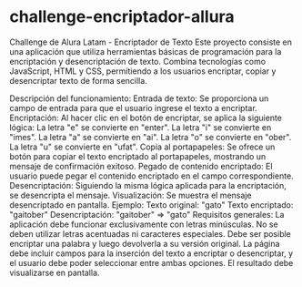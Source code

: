 # challenge-encriptador-allura
Challenge de Alura Latam - Encriptador de Texto
Este proyecto consiste en una aplicación que utiliza herramientas básicas de programación para la encriptación y desencriptación de texto. Combina tecnologías como JavaScript, HTML y CSS, permitiendo a los usuarios encriptar, copiar y desencriptar texto de forma sencilla.

Descripción del funcionamiento:
Entrada de texto: Se proporciona un campo de entrada para que el usuario ingrese el texto a encriptar.
Encriptación: Al hacer clic en el botón de encriptar, se aplica la siguiente lógica:
La letra "e" se convierte en "enter".
La letra "i" se convierte en "imes".
La letra "a" se convierte en "ai".
La letra "o" se convierte en "ober".
La letra "u" se convierte en "ufat".
Copia al portapapeles: Se ofrece un botón para copiar el texto encriptado al portapapeles, mostrando un mensaje de confirmación exitoso.
Pegado de contenido encriptado: El usuario puede pegar el contenido encriptado en el campo correspondiente.
Desencriptación: Siguiendo la misma lógica aplicada para la encriptación, se desencripta el mensaje.
Visualización: Se muestra el mensaje desencriptado en pantalla.
Ejemplo:
Texto original: "gato"
Texto encriptado: "gaitober"
Desencriptación: "gaitober" => "gato"
Requisitos generales:
La aplicación debe funcionar exclusivamente con letras minúsculas.
No se deben utilizar letras acentuadas ni caracteres especiales.
Debe ser posible encriptar una palabra y luego devolverla a su versión original.
La página debe incluir campos para la inserción del texto a encriptar o desencriptar, y el usuario debe poder seleccionar entre ambas opciones.
El resultado debe visualizarse en pantalla.
